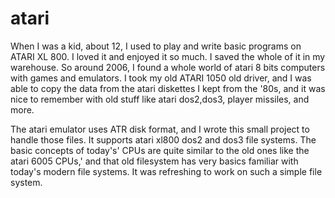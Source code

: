 # atari
When  I was a kid, about 12, I used to play and write basic programs on  ATARI XL 800. I loved it and enjoyed it so much. I saved the whole of it in my warehouse. So around 2006, I found a whole world of atari 8 bits computers with games and emulators. I took my old ATARI 1050 old driver, and I was able to copy the data from the atari diskettes  I kept from the '80s, and it was nice to remember with old stuff like atari dos2,dos3, player missiles, and more. 

The atari emulator uses ATR disk format, and I wrote this small project to handle those files. It supports atari xl800 dos2 and dos3 file systems. The basic concepts of today's' CPUs are quite similar to the old ones like the atari 6005 CPUs,' and that old filesystem has very basics familiar with today's modern file systems. It was refreshing to work on such a simple file system. 

